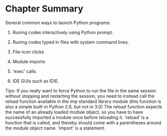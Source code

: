  # Chapter Summary
 Several common ways to launch Python programs:
 
 1. Runing codes interactively using Python prompt.
 
 2. Runing codes typed in files with system command lines.
 
 3. File-icon clicks
 
 4. Module imports
 
 5. 'exec' calls.
 
 6. IDE GUIs such as IDIE.
 
 Tips: If you really want to force Python to run the file in the same session without stopping and restarting the session, you need to instead call the reload function available in the imp standard library module (this function is also a simple built-in Python 2.6, but not in 3.0)
 The reload function expects the name of an already loaded module object, so you have to have successfully imported a module once before reloading it.
 'reload' is a function that is called, and thereby should come with a parentheses around the module object name. 'import' is a statement. 
 
 
 

